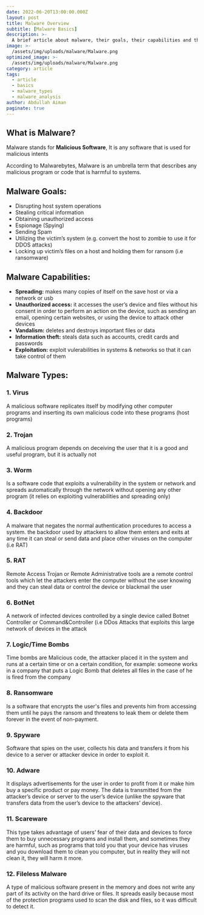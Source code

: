 ```yaml
---
date: 2022-06-20T13:00:00.000Z
layout: post
title: Malware Overview
subtitle: [Malware Basics]
description: >-
  A brief article about malware, their goals, their capabilities and their types
image: >-
  /assets/img/uploads/malware/Malware.png
optimized_image: >-
  /assets/img/uploads/malware/Malware.png
category: article
tags:
  - article
  - basics
  - malware_types
  - malware_analysis
author: Abdullah Aiman
paginate: true
---
```

## What is Malware?
Malware stands for **Malicious Software**, It is any software that is used for malicious intents

According to Malwarebytes, Malware is an umbrella term that describes any malicious program or code that is harmful to systems.

## Malware Goals:
- Disrupting host system operations
- Stealing critical information
- Obtaining unauthorized access 
- Espionage (Spying)
- Sending Spam
- Utilizing the victim’s system (e.g. convert the host to zombie to use it for DDOS attacks)
- Locking up victim’s files on a host and holding them for ransom (i.e ransomware)

## Malware Capabilities:
- **Spreading:** makes many copies of itself on the save host or via a network or usb
- **Unauthorized access:** it accesses the user’s device and files without his consent in order to perform an action on the device, such as sending an email, opening certain websites, or using the device to attack other devices
- **Vandalism:** deletes and destroys important files or data
- **Information theft:** steals data such as accounts, credit cards and passwords
- **Exploitation:** exploit vulerabilities in systems & networks so that it can take control of them

## Malware Types:
### 1. Virus
A malicious software replicates itself by modifying other computer programs and inserting its own malicious code into these programs (host programs)
### 2. Trojan
A malicious program depends on deceiving the user that it is a good and useful program, but it is actually not
### 3. Worm
Is a software code that exploits a vulnerability in the system or network and spreads automatically through the network without opening any other program
(it relies on exploiting vulnerabilities and spreading only)
### 4. Backdoor
A malware that negates the normal authentication procedures to access a system. the backdoor used by attackers to allow them enters and exits at any time
it can steal or send data and place other viruses on the computer (i.e RAT)
### 5. RAT
Remote Access Trojan or Remote Administrative tools are a remote control tools which let the attackers enter the computer without the user knowing and they can steal data or control the device or blackmail the user
### 6. BotNet
A network of infected devices controlled by a single device called Botnet Controller or Command&Controller
 (i.e DDos Attacks that exploits this large network of devices in the attack
### 7. Logic/Time Bombs
Time bombs are Malicious code, the attacker placed it in the system and runs at a certain time or on a certain condition, for example: someone works in a company that puts a Logic Bomb that deletes all files in the case of he is fired from the company
### 8. Ransomware
Is a software that encrypts the user's files and prevents him from accessing them until he pays the ransom and threatens to leak them or delete them forever in the event of non-payment.
### 9. Spyware
Software that spies on the user, collects his data and transfers it from his device to a server or attacker device in order to exploit it.
### 10. Adware
It displays advertisements for the user in order to profit from it or make him buy a specific product or pay money. The data is transmitted from the attacker’s device or server to the user’s device (unlike the spyware that transfers data from the user’s device to the attackers’ device).
### 11. Scareware
This type takes advantage of users’ fear of their data and devices to force them to buy unnecessary programs and install them, and sometimes they are harmful, such as programs that told you that your device has viruses and you download them to clean you computer, but in reality they will not clean it, they will harm it more.
### 12. Fileless Malware
A type of malicious software present in the memory and does not write any part of its activity on the hard drive or files. 
It spreads easily because most of the protection programs used to scan the disk and files, so it was difficult to detect it.
